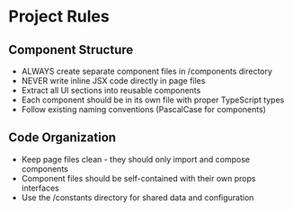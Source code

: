 # Project Rules

## Component Structure
- ALWAYS create separate component files in /components directory
- NEVER write inline JSX code directly in page files
- Extract all UI sections into reusable components
- Each component should be in its own file with proper TypeScript types
- Follow existing naming conventions (PascalCase for components)

## Code Organization
- Keep page files clean - they should only import and compose components
- Component files should be self-contained with their own props interfaces
- Use the /constants directory for shared data and configuration
